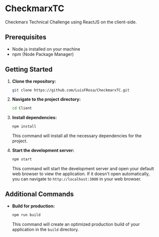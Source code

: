 # CheckmarxTC

Checkmarx Technical Challenge using ReactJS on the client-side.

## Prerequisites

- Node.js installed on your machine
- npm (Node Package Manager)

## Getting Started

1. **Clone the repository:**

    ```bash
    git clone https://github.com/LuisFRosa/CheckmarxTC.git
    ```

2. **Navigate to the project directory:**

    ```bash
    cd Client
    ```

3. **Install dependencies:**

    ```bash
    npm install
    ```

    This command will install all the necessary dependencies for the project.

4. **Start the development server:**

    ```bash
    npm start
    ```

    This command will start the development server and open your default web browser to view the application. If it doesn't open automatically, you can navigate to `http://localhost:3000` in your web browser.

## Additional Commands

- **Build for production:**

    ```bash
    npm run build
    ```

    This command will create an optimized production build of your application in the `build` directory.